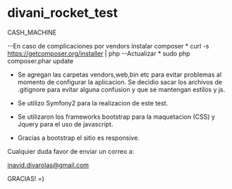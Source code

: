 divani_rocket_test
==================

CASH_MACHINE

--En caso de complicaciones por vendors instalar composer
	* curl -s https://getcomposer.org/installer | php
--Actualizar 
	* sudo php composer.phar update

* Se agregan las carpetas vendors,web,bin etc para evitar problemas al momento de configurar la aplicacion. Se decidio sacar los archivos de .gitignore para evitar alguna confusion y que se mantengan estilos y js.

* Se utilizo Symfony2 para la realizacion de este test.

* Se utilizaron los frameworks bootstrap para la maquetacion (CSS) y Jquery para el uso de javascript.

* Gracias a bootstrap el sitio es responsive.

Cualquier duda favor de enviar un correo a:

inavid.divarolas@gmail.com

GRACIAS! =)
